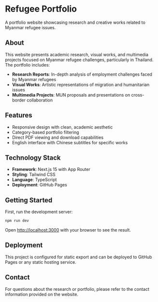 # Refugee Portfolio

A portfolio website showcasing research and creative works related to Myanmar refugee issues.

## About

This website presents academic research, visual works, and multimedia projects focused on Myanmar refugee challenges, particularly in Thailand. The portfolio includes:

- **Research Reports**: In-depth analysis of employment challenges faced by Myanmar refugees
- **Visual Works**: Artistic representations of migration and humanitarian issues  
- **Multimedia Projects**: MUN proposals and presentations on cross-border collaboration

## Features

- Responsive design with clean, academic aesthetic
- Category-based portfolio filtering
- Direct PDF viewing and download capabilities
- English interface with Chinese subtitles for specific works

## Technology Stack

- **Framework**: Next.js 15 with App Router
- **Styling**: Tailwind CSS
- **Language**: TypeScript
- **Deployment**: GitHub Pages

## Getting Started

First, run the development server:

```bash
npm run dev
```

Open [http://localhost:3000](http://localhost:3000) with your browser to see the result.

## Deployment

This project is configured for static export and can be deployed to GitHub Pages or any static hosting service.

## Contact

For questions about the research or portfolio, please refer to the contact information provided on the website.